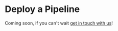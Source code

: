 # Deploy a Pipeline

Coming soon, if you can't wait [get in touch with us](https://zetane.com/contact-us)!
